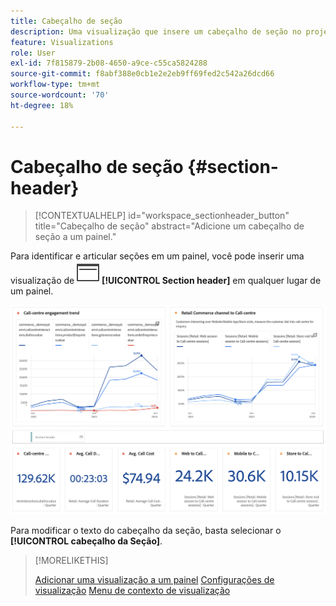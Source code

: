 ```yaml
---
title: Cabeçalho de seção
description: Uma visualização que insere um cabeçalho de seção no projeto do Workspace.
feature: Visualizations
role: User
exl-id: 7f815879-2b08-4650-a9ce-c55ca5824288
source-git-commit: f8abf388e0cb1e2e2eb9ff69fed2c542a26dcd66
workflow-type: tm+mt
source-wordcount: '70'
ht-degree: 18%

---
```


# Cabeçalho de seção {#section-header}

<!-- markdownlint-disable MD034 -->

>[!CONTEXTUALHELP]
>id="workspace_sectionheader_button"
>title="Cabeçalho de seção"
>abstract="Adicione um cabeçalho de seção a um painel."

<!-- markdownlint-enable MD034 -->


<!-- uncomment when section header page in AA is available.
>[!BEGINSHADEBOX]


*This article documents the Section header visualization in ![CustomerJourneyAnalytics](/help/assets/icons/CustomerJourneyAnalytics.svg) **Customer Journey Analytics**.<br/>See [Section header](...) for the ![AdobeAnalytics](/help/assets/icons/AdobeAnalytics.svg) **Adobe Analytics** version of this article.*

>[!ENDSHADEBOX]

-->


Para identificar e articular seções em um painel, você pode inserir uma visualização de ![PageRule](/help/assets/icons/PageRule.svg) **[!UICONTROL Section header]** em qualquer lugar de um painel.

![Cabeçalho da seção](/help/analysis-workspace/visualizations/assets/section-header.png)

Para modificar o texto do cabeçalho da seção, basta selecionar o **[!UICONTROL cabeçalho da Seção]**.


>[!MORELIKETHIS]
>
>[Adicionar uma visualização a um painel](/help/analysis-workspace/visualizations/freeform-analysis-visualizations.md#add-visualizations-to-a-panel)
>[Configurações de visualização](/help/analysis-workspace/visualizations/freeform-analysis-visualizations.md#settings)
>[Menu de contexto de visualização](/help/analysis-workspace/visualizations/freeform-analysis-visualizations.md#context-menu)
>
